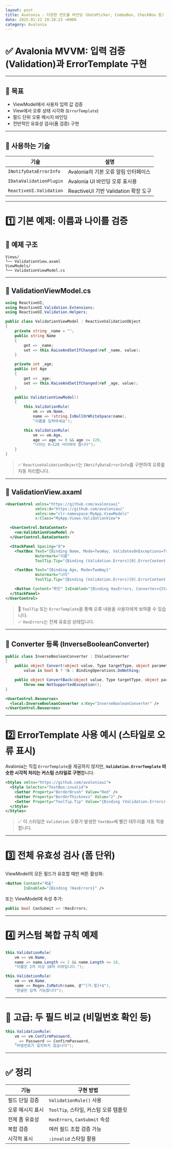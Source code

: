 ```yaml
---
layout: post
title: Avalonia - 다양한 컨트롤 바인딩 (DatePicker, ComboBox, CheckBox 등)
date: 2025-01-22 19:20:23 +0900
category: Avalonia
---
```

# ✅ Avalonia MVVM: 입력 검증(Validation)과 ErrorTemplate 구현

---

## 🎯 목표

- ViewModel에서 사용자 입력 값 검증
- View에서 오류 상태 시각화 (`ErrorTemplate`)
- 필드 단위 오류 메시지 바인딩
- 전반적인 유효성 검사(폼 검증) 구현

---

## 🔧 사용하는 기술

| 기술 | 설명 |
|------|------|
| `INotifyDataErrorInfo` | Avalonia의 기본 오류 알림 인터페이스 |
| `IDataValidationPlugin` | Avalonia UI 바인딩 오류 표시용 |
| `ReactiveUI.Validation` | ReactiveUI 기반 Validation 확장 도구 |

---

# 1️⃣ 기본 예제: 이름과 나이를 검증

## 📁 예제 구조

```
Views/
└── ValidationView.axaml
ViewModels/
└── ValidationViewModel.cs
```

---

## 📄 ValidationViewModel.cs

```csharp
using ReactiveUI;
using ReactiveUI.Validation.Extensions;
using ReactiveUI.Validation.Helpers;

public class ValidationViewModel : ReactiveValidationObject
{
    private string _name = "";
    public string Name
    {
        get => _name;
        set => this.RaiseAndSetIfChanged(ref _name, value);
    }

    private int _age;
    public int Age
    {
        get => _age;
        set => this.RaiseAndSetIfChanged(ref _age, value);
    }

    public ValidationViewModel()
    {
        this.ValidationRule(
            vm => vm.Name,
            name => !string.IsNullOrWhiteSpace(name),
            "이름을 입력하세요");

        this.ValidationRule(
            vm => vm.Age,
            age => age >= 0 && age <= 120,
            "나이는 0~120 사이여야 합니다");
    }
}
```

> ✅ `ReactiveValidationObject`는 `INotifyDataErrorInfo`를 구현하여 오류를 자동 처리합니다.

---

## 📄 ValidationView.axaml

```xml
<UserControl xmlns="https://github.com/avaloniaui"
             xmlns:d="https://github.com/avaloniaui"
             xmlns:vm="clr-namespace:MyApp.ViewModels"
             x:Class="MyApp.Views.ValidationView">

  <UserControl.DataContext>
    <vm:ValidationViewModel />
  </UserControl.DataContext>

  <StackPanel Spacing="8">
    <TextBox Text="{Binding Name, Mode=TwoWay, ValidatesOnExceptions=True, NotifyOnValidationError=True}"
             Watermark="이름"
             ToolTip.Tip="{Binding (Validation.Errors)[0].ErrorContent, RelativeSource={RelativeSource Self}}" />

    <TextBox Text="{Binding Age, Mode=TwoWay}"
             Watermark="나이"
             ToolTip.Tip="{Binding (Validation.Errors)[0].ErrorContent, RelativeSource={RelativeSource Self}}" />

    <Button Content="확인" IsEnabled="{Binding HasErrors, Converter={StaticResource InverseBooleanConverter}}" />
  </StackPanel>
</UserControl>
```

> 🧠 `ToolTip` 또는 `ErrorTemplate`을 통해 오류 내용을 사용자에게 보여줄 수 있습니다.  
> ✅ `HasErrors`는 전체 유효성 상태입니다.

---

## 📄 Converter 등록 (InverseBooleanConverter)

```csharp
public class InverseBooleanConverter : IValueConverter
{
    public object Convert(object value, Type targetType, object parameter, CultureInfo culture) =>
        value is bool b ? !b : BindingOperations.DoNothing;

    public object ConvertBack(object value, Type targetType, object parameter, CultureInfo culture) =>
        throw new NotSupportedException();
}
```

```xml
<UserControl.Resources>
  <local:InverseBooleanConverter x:Key="InverseBooleanConverter" />
</UserControl.Resources>
```

---

# 2️⃣ ErrorTemplate 사용 예시 (스타일로 오류 표시)

Avalonia는 직접 `ErrorTemplate`을 제공하지 않지만, **`Validation.ErrorTemplate` 비슷한 시각적 처리는 커스텀 스타일로 구현**합니다.

```xml
<Styles xmlns="https://github.com/avaloniaui">
  <Style Selector="TextBox:invalid">
    <Setter Property="BorderBrush" Value="Red" />
    <Setter Property="BorderThickness" Value="2" />
    <Setter Property="ToolTip.Tip" Value="{Binding (Validation.Errors)[0].ErrorContent, RelativeSource={RelativeSource Self}}" />
  </Style>
</Styles>
```

> ✅ 이 스타일은 `Validation` 오류가 발생한 `TextBox`에 빨간 테두리를 자동 적용합니다.

---

# 3️⃣ 전체 유효성 검사 (폼 단위)

ViewModel의 모든 필드가 유효할 때만 버튼 활성화:

```xml
<Button Content="제출"
        IsEnabled="{Binding !HasErrors}" />
```

또는 ViewModel에 속성 추가:

```csharp
public bool CanSubmit => !HasErrors;
```

---

# 4️⃣ 커스텀 복합 규칙 예제

```csharp
this.ValidationRule(
    vm => vm.Name,
    name => name.Length >= 2 && name.Length <= 10,
    "이름은 2자 이상 10자 이하입니다.");

this.ValidationRule(
    vm => vm.Name,
    name => Regex.IsMatch(name, @"^[가-힣]+$"),
    "한글만 입력 가능합니다");
```

---

# 🧪 고급: 두 필드 비교 (비밀번호 확인 등)

```csharp
this.ValidationRule(
    vm => vm.ConfirmPassword,
    _ => Password == ConfirmPassword,
    "비밀번호가 일치하지 않습니다");
```

---

# ✅ 정리

| 기능 | 구현 방법 |
|------|-----------|
| 필드 단일 검증 | `ValidationRule()` 사용 |
| 오류 메시지 표시 | `ToolTip`, 스타일, 커스텀 오류 템플릿 |
| 전체 폼 유효성 | `HasErrors`, `CanSubmit` 속성 |
| 복합 검증 | 여러 필드 조합 검증 가능 |
| 시각적 표시 | `:invalid` 스타일 활용 |